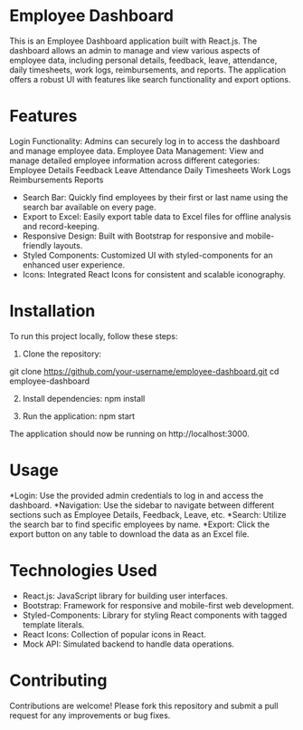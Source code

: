 # Employee Dashboard
This is an Employee Dashboard application built with React.js. The dashboard allows an admin to manage and view various aspects of employee data, including personal details, feedback, leave, attendance, daily timesheets, work logs, reimbursements, and reports. The application offers a robust UI with features like search functionality and export options.

# Features
Login Functionality: Admins can securely log in to access the dashboard and manage employee data.
Employee Data Management: View and manage detailed employee information across different categories:
Employee Details
Feedback
Leave
Attendance
Daily Timesheets
Work Logs
Reimbursements
Reports
- Search Bar: Quickly find employees by their first or last name using the search bar available on every page.
- Export to Excel: Easily export table data to Excel files for offline analysis and record-keeping.
- Responsive Design: Built with Bootstrap for responsive and mobile-friendly layouts.
- Styled Components: Customized UI with styled-components for an enhanced user experience.
- Icons: Integrated React Icons for consistent and scalable iconography.

# Installation
  To run this project locally, follow these steps:

1. Clone the repository:

git clone https://github.com/your-username/employee-dashboard.git
cd employee-dashboard

2. Install dependencies: npm install

3. Run the application: npm start

The application should now be running on http://localhost:3000.

# Usage

*Login: Use the provided admin credentials to log in and access the dashboard. *Navigation: Use the sidebar to navigate between different sections such as Employee Details, Feedback, Leave, etc. *Search: Utilize the search bar to find specific employees by name. *Export: Click the export button on any table to download the data as an Excel file.

# Technologies Used

- React.js: JavaScript library for building user interfaces.
- Bootstrap: Framework for responsive and mobile-first web development.
- Styled-Components: Library for styling React components with tagged template literals.
- React Icons: Collection of popular icons in React.
- Mock API: Simulated backend to handle data operations.

# Contributing

Contributions are welcome! Please fork this repository and submit a pull request for any improvements or bug fixes.
